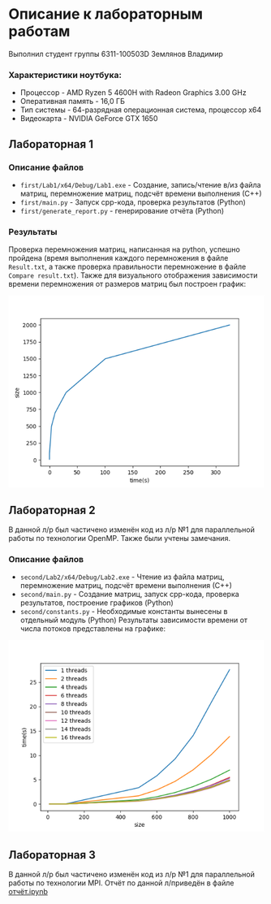 # Описание к лабораторным работам
Выполнил студент группы 6311-100503D Землянов Владимир
### Характеристики ноутбука:
* Процессор -  AMD Ryzen 5 4600H with Radeon Graphics 3.00 GHz
* Оперативная память - 16,0 ГБ 
* Тип системы - 64-разрядная операционная система, процессор x64
* Видеокарта - NVIDIA GeForce GTX 1650

## Лабораторная 1
### Описание файлов
* `first/Lab1/x64/Debug/Lab1.exe` - Создание, запись/чтение в/из файла матриц, перемножение матриц, подсчёт времени выполнения (С++)
* `first/main.py` - Запуск cpp-кода, проверка результатов (Python)
* `first/generate_report.py` - генерирование отчёта (Python)
### Результаты
Проверка перемножения матриц, написанная на python, успешно пройдена (время выполнения каждого перемножения в файле `Result.txt`, а также проверка правильности перемножение в файле `Compare result.txt`).
Также для визуального отображения зависимости времени перемножения от размеров матриц был построен график:

![image](https://github.com/AvtoBBus/Bus_Station_19/blob/cd787724a2b0607e7d5a8d12f3713829b036729e/first/img.png)

## Лабораторная 2
В данной л/р был частичено изменён код из л/р №1 для параллельной работы по технологии OpenMP. 
Также были учтены замечания.
### Описание файлов
* `second/Lab2/x64/Debug/Lab2.exe` - Чтение из файла матриц, перемножение матриц, подсчёт времени выполнения (С++)
* `second/main.py` - Создание матриц, запуск cpp-кода, проверка результатов, построение графиков (Python)
* `second/constants.py` - Необходимые константы вынесены в отдельный модуль (Python)
Результаты зависимости времени от числа потоков представлены на графике:

![image](https://github.com/AvtoBBus/Bus_Station_19/blob/cd787724a2b0607e7d5a8d12f3713829b036729e/second/img.png)


## Лабораторная 3
В данной л/р был частичено изменён код из л/р №1 для параллельной работы по технологии MPI.
Отчёт по данной л/приведён в файле [отчёт.ipynb](https://github.com/AvtoBBus/Bus_Station_19/blob/main/third/%D0%BE%D1%82%D1%87%D0%B5%D1%82.ipynb)
